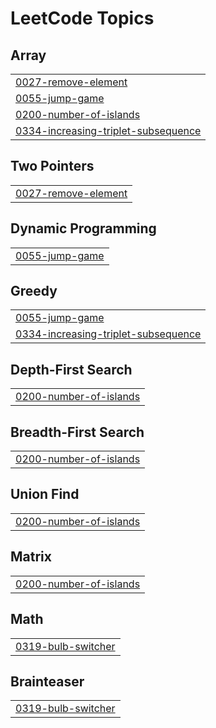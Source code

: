 

<!---LeetCode Topics Start-->
# LeetCode Topics
## Array
|  |
| ------- |
| [0027-remove-element](https://github.com/neuralakarshit/leetcodewithAkarshit/tree/master/0027-remove-element) |
| [0055-jump-game](https://github.com/neuralakarshit/leetcodewithAkarshit/tree/master/0055-jump-game) |
| [0200-number-of-islands](https://github.com/neuralakarshit/leetcodewithAkarshit/tree/master/0200-number-of-islands) |
| [0334-increasing-triplet-subsequence](https://github.com/neuralakarshit/leetcodewithAkarshit/tree/master/0334-increasing-triplet-subsequence) |
## Two Pointers
|  |
| ------- |
| [0027-remove-element](https://github.com/neuralakarshit/leetcodewithAkarshit/tree/master/0027-remove-element) |
## Dynamic Programming
|  |
| ------- |
| [0055-jump-game](https://github.com/neuralakarshit/leetcodewithAkarshit/tree/master/0055-jump-game) |
## Greedy
|  |
| ------- |
| [0055-jump-game](https://github.com/neuralakarshit/leetcodewithAkarshit/tree/master/0055-jump-game) |
| [0334-increasing-triplet-subsequence](https://github.com/neuralakarshit/leetcodewithAkarshit/tree/master/0334-increasing-triplet-subsequence) |
## Depth-First Search
|  |
| ------- |
| [0200-number-of-islands](https://github.com/neuralakarshit/leetcodewithAkarshit/tree/master/0200-number-of-islands) |
## Breadth-First Search
|  |
| ------- |
| [0200-number-of-islands](https://github.com/neuralakarshit/leetcodewithAkarshit/tree/master/0200-number-of-islands) |
## Union Find
|  |
| ------- |
| [0200-number-of-islands](https://github.com/neuralakarshit/leetcodewithAkarshit/tree/master/0200-number-of-islands) |
## Matrix
|  |
| ------- |
| [0200-number-of-islands](https://github.com/neuralakarshit/leetcodewithAkarshit/tree/master/0200-number-of-islands) |
## Math
|  |
| ------- |
| [0319-bulb-switcher](https://github.com/neuralakarshit/leetcodewithAkarshit/tree/master/0319-bulb-switcher) |
## Brainteaser
|  |
| ------- |
| [0319-bulb-switcher](https://github.com/neuralakarshit/leetcodewithAkarshit/tree/master/0319-bulb-switcher) |
<!---LeetCode Topics End-->